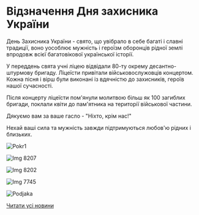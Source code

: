 # Відзначення Дня захисника України

День Захисника України - свято, що увібрало в себе багаті і славні традиції, воно уособлює мужність і героїзм оборонців рідної землі впродовж всієї багатовікової української історії.

У переддень свята учні ліцею відвідали 80-ту окрему десантно-штурмову бригаду. Ліцеїсти привітали військовослужовців концертом. Кожна пісня і вірш були виконані із вдячністю до захисників, героїв нашої сучасності.

Після концерту ліцеїсти пом'янули молитвою більш як 100 загиблих бригади, поклали квіти до пам'ятника на території військової частини.

Дякуємо вам за ваше гасло - "Ніхто, крім нас!"

Нехай ваші сила та мужність завжди підтримуються любов'ю рідних і близьких.


![Pokr1](/images/blog/відзначення-дня-захисника-україни/pokr1.jpg)



![Img 8207](/images/blog/відзначення-дня-захисника-україни/img_8207.jpg)



![Img 8202](/images/blog/відзначення-дня-захисника-україни/img_8202.jpg)



![Img 7745](/images/blog/відзначення-дня-захисника-україни/img_7745.jpg)



![Podjaka](/images/blog/відзначення-дня-захисника-україни/podjaka.jpg)


[Читати усі новини](/news)

